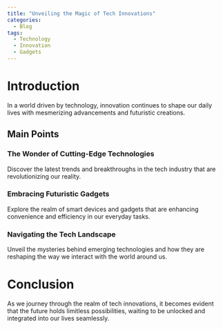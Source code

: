 ```yaml
---
title: "Unveiling the Magic of Tech Innovations"
categories:
  - Blog
tags:
  - Technology
  - Innovation
  - Gadgets
---
```


# Introduction
In a world driven by technology, innovation continues to shape our daily lives with mesmerizing advancements and futuristic creations.

## Main Points
### The Wonder of Cutting-Edge Technologies
Discover the latest trends and breakthroughs in the tech industry that are revolutionizing our reality.

### Embracing Futuristic Gadgets
Explore the realm of smart devices and gadgets that are enhancing convenience and efficiency in our everyday tasks.

### Navigating the Tech Landscape
Unveil the mysteries behind emerging technologies and how they are reshaping the way we interact with the world around us.

# Conclusion
As we journey through the realm of tech innovations, it becomes evident that the future holds limitless possibilities, waiting to be unlocked and integrated into our lives seamlessly.